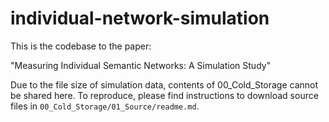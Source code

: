 # individual-network-simulation

This is the codebase to the paper:

"Measuring Individual Semantic Networks: A Simulation Study"

Due to the file size of simulation data, contents of 00_Cold_Storage cannot be shared here. To reproduce, please find instructions to download source files in `00_Cold_Storage/01_Source/readme.md`.
